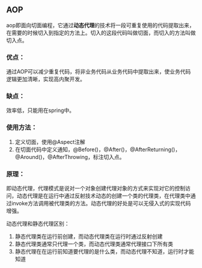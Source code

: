 ## AOP

aop即面向切面编程，它通过**动态代理**的技术将一段可重复使用的代码提取出来，在需要的时候切入到指定的方法上。切入的这段代码叫做切面，而切入的方法叫做切入点。

### 优点：

通过AOP可以减少重复代码，将非业务代码从业务代码中提取出来，使业务代码逻辑更加清晰，实现高内聚开发。

### 缺点：

效率低，只能用在spring中。

### 使用方法：

1. 定义切面，使用@Aspect注解
2. 在切面代码中定义通知，@Before()，@After()，@AfterReturning()，@Around()，@AfterThrowing，标注切入点。

### 原理：

即动态代理，代理模式是说对一个对象创建代理对象的方式来实现对它的控制访问，动态代理是在运行中通过反射技术动态的创建一个类的代理类，在代理类中通过invoke方法调用被代理类的方法。动态代理的好处是可以无侵入式的实现代码增强。

动态代理和静态代理区别：

1. 静态代理类在运行前创建，而动态代理类在运行时通过反射创建
2. 静态代理类通常只代理一个类，而动态代理类通常代理接口下所有类
3. 静态代理在在运行前知道要代理的是什么类，而动态代理不知道，运行时才能知道